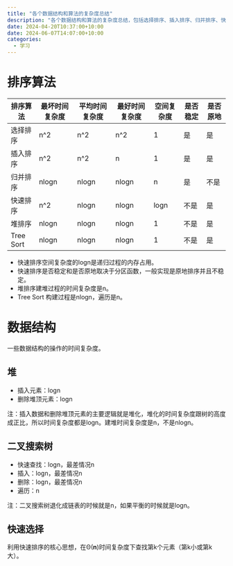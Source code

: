 ```yaml
---
title: "各个数据结构和算法的复杂度总结"
description: "各个数据结构和算法的复杂度总结，包括选择排序、插入排序、归并排序、快速排序、堆排序、Tree Sort、堆、二叉搜索树、快速选择。"
date: 2024-04-20T10:37:00+10:00
date: 2024-06-07T14:07:00+10:00
categories:
  - 学习
---
```


# 排序算法

| 排序算法      | 最坏时间复杂度 | 平均时间复杂度  | 最好时间复杂度  | 空间复杂度  | 是否稳定 | 是否原地 |
|-----------|---------|----------|----------|--------|------|------|
| 选择排序      | n^2     | n^2      | n^2      | 1      | 是    | 是    |
| 插入排序      | n^2     | n^2      | n        | 1      | 是    | 是    |
| 归并排序      | nlogn   | nlogn    | nlogn    | n      | 是    | 不是   |
| 快速排序      | n^2     | nlogn    | nlogn    | logn   | 不是   | 是    |
| 堆排序       | nlogn   | nlogn    | nlogn    | 1      | 不是   | 是    |
| Tree Sort | nlogn   | nlogn    | nlogn    | 1      | 不是   | 是    |

- 快速排序空间复杂度的logn是递归过程的内存占用。
- 快速排序是否稳定和是否原地取决于分区函数，一般实现是原地排序并且不稳定。
- 堆排序建堆过程的时间复杂度是n。
- Tree Sort 构建过程是nlogn，遍历是n。

# 数据结构

一些数据结构的操作的时间复杂度。

## 堆

- 插入元素：logn
- 删除堆顶元素：logn

注：插入数据和删除堆顶元素的主要逻辑就是堆化，堆化的时间复杂度跟树的高度成正比，所以时间复杂度都是logn。建堆时间复杂度是n，不是nlogn。

## 二叉搜索树

- 快速查找：logn，最差情况n
- 插入：logn，最差情况n
- 删除：logn，最差情况n
- 遍历：n

注：二叉搜索树退化成链表的时候就是n，如果平衡的时候就是logn。

## 快速选择

利用快速排序的核心思想，在Θ(**n**)时间复杂度下查找第k个元素（第k小或第k大）。

